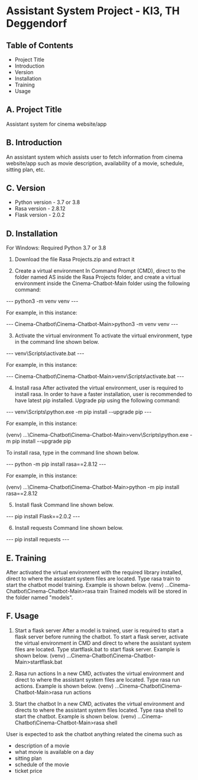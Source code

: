 # Assistant System Project - KI3, TH Deggendorf

## Table of Contents
* Project Title
* Introduction
* Version
* Installation
* Training
* Usage


A. Project Title
----------------
Assistant system for cinema website/app


B. Introduction
---------------
An assistant system which assists user to fetch information from cinema website/app such as movie description, availability of a movie, schedule, sitting plan, etc.


C. Version
----------
- Python version - 3.7 or 3.8
- Rasa version - 2.8.12
- Flask version - 2.0.2


D. Installation
---------------
For Windows:
Required Python 3.7 or 3.8

1. Download the file Rasa Projects.zip and extract it

2. Create a virtual environment
In Command Prompt (CMD), direct to the folder named AS inside the Rasa Projects folder, and create a virtual environment inside the Cinema-Chatbot-Main folder using the following command:  

--- python3 -m venv venv ---  

For example, in this instance:  

--- Cinema-Chatbot\Cinema-Chatbot-Main>python3 -m venv venv ---

3. Activate the virtual environment
To activate the virtual environment, type in the command line shown below.  

--- venv\Scripts\activate.bat ---  

For example, in this instance:  

--- Cinema-Chatbot\Cinema-Chatbot-Main>venv\Scripts\activate.bat ---

4. Install rasa
After activated the virtual environment, user is required to install rasa. 
In order to have a faster installation, user is recommended to have latest pip installed.
Upgrade pip using the following command:  

--- venv\Scripts\python.exe -m pip install --upgrade pip ---  

For example, in this instance:  

(venv) ...\Cinema-Chatbot\Cinema-Chatbot-Main>venv\Scripts\python.exe -m pip install --upgrade pip

To install rasa, type in the command line shown below.  

--- python -m pip install rasa==2.8.12 ---  

For example, in this instance:  

(venv) ...\Cinema-Chatbot\Cinema-Chatbot-Main>python -m pip install rasa==2.8.12

5. Install flask
Command line shown below.  

--- pip install Flask==2.0.2 ---

6. Install requests
Command line shown below.  

--- pip install requests ---


E. Training
-------------------
After activated the virtual environment with the required library installed, direct to where the assistant system files are located.
Type rasa train to start the chatbot model training.
Example is shown below.
(venv) ...Cinema-Chatbot\Cinema-Chatbot-Main>rasa train
Trained models will be stored in the folder named "models".


F. Usage
--------
1. Start a flask server
After a model is trained, user is required to start a flask server before running the chatbot.
To start a flask server, activate the virtual environment in CMD and direct to where the assistant system files are located.
Type startflask.bat to start flask server.
Example is shown below.
(venv) ...Cinema-Chatbot\Cinema-Chatbot-Main>startflask.bat

2. Rasa run actions
In a new CMD, activates the virtual environment and direct to where the assistant system files are located.
Type rasa run actions.
Example is shown below.
(venv) ...Cinema-Chatbot\Cinema-Chatbot-Main>rasa run actions

3. Start the chatbot
In a new CMD, activates the virtual environment and directs to where the assistant system files located.
Type rasa shell to start the chatbot.
Example is shown below.
(venv) ...Cinema-Chatbot\Cinema-Chatbot-Main>rasa shell

User is expected to ask the chatbot anything related the cinema such as 
- description of a movie
- what movie is available on a day
- sitting plan
- schedule of the movie 
- ticket price
